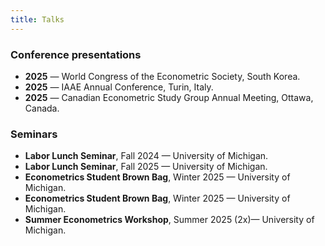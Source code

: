```yaml
---
title: Talks
---
```


### Conference presentations

- **2025** — World Congress of the Econometric Society, South Korea.  
- **2025** — IAAE Annual Conference, Turin, Italy.  
- **2025** — Canadian Econometric Study Group Annual Meeting, Ottawa, Canada.  

### Seminars

- **Labor Lunch Seminar**, Fall 2024 — University of Michigan.  
- **Labor Lunch Seminar**, Fall 2025 — University of Michigan.
- **Econometrics Student Brown Bag**, Winter 2025 — University of Michigan.
- **Econometrics Student Brown Bag**, Winter 2025 — University of Michigan.
- **Summer Econometrics Workshop**, Summer 2025 (2x)— University of Michigan.
